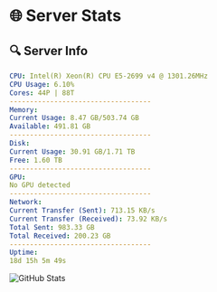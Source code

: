 # 🌐 Server Stats
## 🔍 Server Info
```yaml
CPU: Intel(R) Xeon(R) CPU E5-2699 v4 @ 1301.26MHz
CPU Usage: 6.10%
Cores: 44P | 88T
-----------------------------------
Memory:
Current Usage: 8.47 GB/503.74 GB
Available: 491.81 GB
-----------------------------------
Disk:
Current Usage: 30.91 GB/1.71 TB
Free: 1.60 TB
-----------------------------------
GPU:
No GPU detected
-----------------------------------
Network:
Current Transfer (Sent): 713.15 KB/s
Current Transfer (Received): 73.92 KB/s
Total Sent: 983.33 GB
Total Received: 200.23 GB
-----------------------------------
Uptime:
18d 15h 5m 49s
```
![GitHub Stats](https://img.shields.io/badge/Updated-2025-05-08_08:14:37-blue)